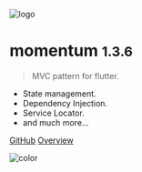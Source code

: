 ![logo](https://i.imgur.com/atDeptO.png)

# momentum <small>1.3.6</small>

> MVC pattern for flutter.

- State management.
- Dependency Injection.
- Service Locator.
- and much more...

[GitHub](https://github.com/xamantra/momentum)
[Overview](/?id=features)

![color](#ffffff)